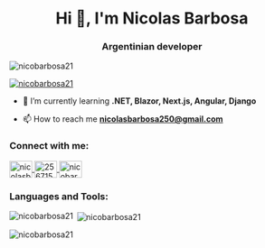 <h1 align="center">Hi 👋, I'm Nicolas Barbosa</h1>
<h3 align="center">Argentinian developer</h3>

<p align="left">
  <img src="https://komarev.com/ghpvc/?username=nicobarbosa21&label=Profile%20views&color=0e75b6&style=flat" alt="nicobarbosa21" />
</p>

<p align="left">
  <a href="https://github.com/ryo-ma/github-profile-trophy">
    <img src="https://github-profile-trophy.vercel.app/?username=nicobarbosa21&theme=onedark" alt="nicobarbosa21" />
  </a>
</p>

- 🌱 I’m currently learning **.NET, Blazor, Next.js, Angular, Django**

- 📫 How to reach me **nicolasbarbosa250@gmail.com**

<h3 align="left">Connect with me:</h3>
<p align="left">
  <a href="https://linkedin.com/in/nicolasbarbosamarchi" target="blank">
    <img align="center" src="https://raw.githubusercontent.com/rahuldkjain/github-profile-readme-generator/master/src/images/icons/Social/linked-in-alt.svg" alt="nicolasbarbosamarchi" height="30" width="40" />
  </a>
  <a href="https://stackoverflow.com/users/25671590" target="blank">
    <img align="center" src="https://raw.githubusercontent.com/rahuldkjain/github-profile-readme-generator/master/src/images/icons/Social/stack-overflow.svg" alt="25671590" height="30" width="40" />
  </a>
  <a href="https://instagram.com/nicobarbosa21" target="blank">
    <img align="center" src="https://raw.githubusercontent.com/rahuldkjain/github-profile-readme-generator/master/src/images/icons/Social/instagram.svg" alt="nicobarbosa21" height="30" width="40" />
  </a>
</p>

<h3 align="left">Languages and Tools:</h3>
<p align="left">
  <!-- lista de tecnologías tal como la pasaste -->
  <!-- no es necesario modificar aquí para el modo oscuro -->
  <!-- mantenido igual que tu original -->
  <!-- ... -->
</p>

<p>
  <img align="left" src="https://github-readme-stats.vercel.app/api/top-langs?username=nicobarbosa21&show_icons=true&locale=en&layout=compact&theme=dark" alt="nicobarbosa21" />
</p>

<p>
  &nbsp;<img align="center" src="https://github-readme-stats.vercel.app/api?username=nicobarbosa21&show_icons=true&locale=en&theme=dark" alt="nicobarbosa21" />
</p>

<p>
  <img align="center" src="https://github-readme-streak-stats.herokuapp.com/?user=nicobarbosa21&theme=dark" alt="nicobarbosa21" />
</p>
